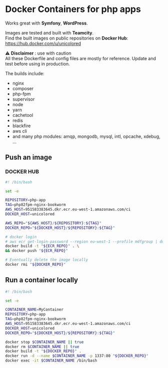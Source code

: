 # Docker Containers for php apps

Works great with **Symfony**, **WordPress**.

Images are tested and built with **Teamcity**. \
Find the built images on public repositories on **Docker Hub**:  https://hub.docker.com/u/unicolored

⚠️ **Disclaimer** : use with caution \
All these Dockerfile and config files are mostly for reference. Update and test before using in production.

The builds include:
* nginx
* composer
* php-fpm
* supervisor
* node
* yarn
* cachetool
* redis
* blackfire
* aws cli
* and many php modules: amqp, mongodb, mysql, intl, opcache, xdebug, ...

## Push an image

### DOCKER HUB
```bash
#! /bin/bash

set -e

REPOSITORY=php-app
TAG=php82fpm-nginx-bookworm
AWS_HOST=951583383645.dkr.ecr.eu-west-1.amazonaws.com/ci
DOCKER_HOST=unicolored

AWS_REPO="${AWS_HOST}/${REPOSITORY}:${TAG}"
DOCKER_REPO="${DOCKER_HOST}/${REPOSITORY}:${TAG}"

# docker login
# aws ecr get-login-password --region eu-west-1 --profile mdfgroup | docker login --username AWS --password-stdin "${ECR_REPO}"
docker build -t "${ECR_REPO}" . \
&& docker push "${ECR_REPO}"

# Eventually delete the image locally
docker rmi "${DOCKER_REPO}"
```

## Run a container locally

```bash
#! /bin/bash

set -e

CONTAINER_NAME=MyContainer
REPOSITORY=php-app
TAG=php82fpm-nginx-bookworm
AWS_HOST=951583383645.dkr.ecr.eu-west-1.amazonaws.com/ci
DOCKER_HOST=unicolored
DOCKER_REPO="${DOCKER_HOST}/${REPOSITORY}:${TAG}"

docker stop $CONTAINER_NAME || true
docker rm $CONTAINER_NAME || true
docker build -t "${DOCKER_REPO}" .
docker run -d --name $CONTAINER_NAME -p 1337:80 "${DOCKER_REPO}"
docker exec -it $CONTAINER_NAME /bin/bash
```
